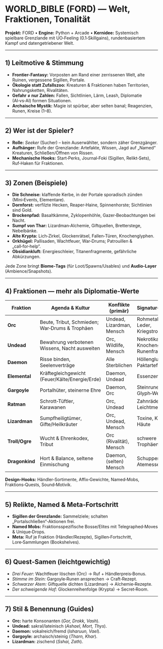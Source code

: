 # WORLD_BIBLE (FORD) — Welt, Fraktionen, Tonalität

**Projekt:** FORD • **Engine:** Python + Arcade • **Kernidee:** Systemisch spielbare Grenzlande mit UO‑Feeling (0.1‑Skillgains), rundenbasiertem Kampf und datengetriebener Welt.

---

## 1) Leitmotive & Stimmung
- **Frontier-Fantasy:** Vorposten am Rand einer zerrissenen Welt, alte Ruinen, vergessene Sigillen, Portale.
- **Ökologie statt Zufallszoo:** Kreaturen & Fraktionen haben Territorien, Nahrungsketten, Rivalitäten.
- **Gefahr ≠ nur Zahlen:** Fallen, Sichtlinien, Lärm, Leash, Diplomatie (AI‑vs‑AI) formen Situationen.
- **Archaische Mystik:** Magie ist spürbar, aber selten banal; Reagenzien, Runen, Kreise (1–8).

---

## 2) Wer ist der Spieler?
- **Rolle:** *Seeker* (Sucher) – kein Auserwählter, sondern zäher Grenzgänger.
- **Aufhänger:** Rufe der Grenzlande: Artefakte, Wissen, Jagd auf „Named“ Kreaturen, Schließen/Öffnen von Rissen.
- **Mechanische Hooks:** Start‑Perks, Journal‑Foki (Sigillen, Relikt‑Sets), Ruf‑Haken für Fraktionen.

---

## 3) Zonen (Beispiele)
- **Die Schneise:** klaffende Kerbe, in der Portale sporadisch zünden (Mini‑Events, Elementare).
- **Dornforst:** verfilzte Hecken, Reaper‑Haine, Spinnenhorste; Sichtlinien sind Gold.
- **Brockenpfad:** Basaltkämme, Zyklopenhöhle, Gazer‑Beobachtungen bei Nacht.
- **Sumpf von Thar:** Lizardman‑Alchemie, Giftquellen, Bretterstege, Nebelbänke.
- **Alte Krypta:** Lich‑Zirkel, Glockenrätsel, Fallen‑Türen, Knochenglyphen.
- **Orkhügel:** Pallisaden, Wachtfeuer, War‑Drums; Patrouillen & „call‑for‑help“.
- **Obsidiankluft:** Energieschleier, Titanenfragmente, gefährliche Abkürzungen.

Jede Zone bringt **Biome‑Tags** (für Loot/Spawns/Usables) und **Audio-Layer** (Ambience/Snapshots).

---

## 4) Fraktionen — mehr als Diplomatie‑Werte
| Fraktion       | Agenda & Kultur                                   | Konflikte (primär)           | Signatur‑Ressourcen                  |
|----------------|----------------------------------------------------|-------------------------------|--------------------------------------|
| **Orc**        | Beute, Tribut, Schmieden; War‑Drums & Trophäen     | Undead, Lizardman, Mensch     | Rohmetall, grobe Leder, Kriegstrommeln |
| **Undead**     | Bewahrung verbotenen Wissens, Nacht ausweiten      | Orc, Wildlife, Mensch         | Nekrotika, Knochenglyphen, Runenfragm. |
| **Daemon**     | Risse binden, Seelenverträge                       | Alle Sterblichen              | Höllenglut, Paktartefakte            |
| **Elemental**  | Kräftegleichgewicht (Feuer/Kälte/Energie/Erde)     | Daemon, Undead                | Essenzen, Kristalle                  |
| **Gargoyle**   | Portalhüter, steinerne Ehre                        | Daemon, Orc                   | Steinrunen, Glyph‑Werkzeuge          |
| **Ratman**     | Schrott‑Tüftler, Karawanen                         | Orc, Undead                   | Zahnräder, Leichtmetalle             |
| **Lizardman**  | Sumpfheiligtümer, Gifte/Heilkräuter                | Orc, Undead, Mensch           | Toxine, Kräuter, Häute               |
| **Troll/Ogre** | Wucht & Ehrenkodex, Tribut                         | Orc (Rivalität), Mensch       | schwere Waffen, Trophäen             |
| **Dragonkind** | Hort & Balance, seltene Einmischung                 | Daemon, (selten) Mensch       | Schuppen, Atemessenzen               |

**Design‑Hooks:** Händler‑Sortimente, Affix‑Gewichte, Named‑Mobs, Fraktions‑Quests, Sound‑Motivik.

---

## 5) Relikte, Named & Meta‑Fortschritt
- **Sigillen der Grenzlande:** Sammelziele; schalten „Portalschließen“‑Aktionen frei.
- **Named Mobs:** Fraktionsspezifische Bosse/Elites mit Telegraphed‑Moves & Unique‑Drops.
- **Meta:** Ruf je Fraktion (Händler/Rezepte), Sigillen‑Fortschritt, Lore‑Sammlungen (Bookshelves).

---

## 6) Quest‑Samen (leichtgewichtig)
- *Drei Feuer:* Wachtfeuer löschen (Orc) → Ruf + Händlerpreis‑Bonus.
- *Stimme im Stein:* Gargoyle‑Runen ansprechen → Craft‑Rezept.
- *Schwarzer Atem:* Giftquelle dichten (Lizardman) → Alchemie‑Rezepte.
- *Der schweigende Hof:* Glockenreihenfolge (Krypta) → Secret‑Room.

---

## 7) Stil & Benennung (Guides)
- **Orc:** harte Konsonanten (*Gor, Drokk, Vash*).
- **Undead:** sakral/lateinisch (*Ashael, Mort, Thys*).
- **Daemon:** vokalreich/fremd (*Isharuun, Vael*).
- **Gargoyle:** archaisch/steinig (*Tharn, Khar*).
- **Lizardman:** zischend (*Sshai, Zath*).
